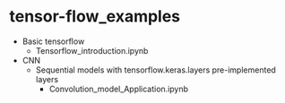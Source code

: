 # tensor-flow_examples

* Basic tensorflow
  * Tensorflow_introduction.ipynb
* CNN
  * Sequential models with tensorflow.keras.layers pre-implemented layers
    * Convolution_model_Application.ipynb
